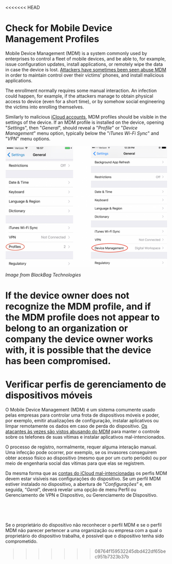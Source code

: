 <<<<<<< HEAD
# Check for Mobile Device Management Profiles

Mobile Device Management (MDM) is a system commonly used by enterprises to control a fleet of mobile devices, and be able to, for example, issue configuration updates, install applications, or remotely wipe the data in case the device is lost. [Attackers have sometimes been seen abuse MDM](https://blog.talosintelligence.com/2018/07/Mobile-Malware-Campaign-uses-Malicious-MDM.html) in order to maintain control over their victims' phones, and install malicious applications.

The enrollment normally requires some manual interaction. An infection could happen, for example, if the attackers manage to obtain physical access to device (even for a short time), or by somehow social engineering the victims into enrolling themselves.

Similarly to malicious [iCloud accounts](icloud.md), MDM profiles should be visible in the settings of the device. If an MDM profile is installed on the device, opening "*Settings*", then "*General*", should reveal a "*Profile*" or "*Device Management*" menu option, typically below the "*iTunes Wi-Fi Sync*" and "*VPN*" menu options.

![](../img/mdm.png)

*Image from BlackBag Technologies*

If the device owner does not recognize the MDM profile, and if the MDM profile does not appear to belong to an organization or company the device owner works with, it is possible that the device has been compromised.
=======
# Verificar perfis de gerenciamento de dispositivos móveis

O Mobile Device Management (MDM) é um sistema comumente usado pelas empresas para controlar uma frota de dispositivos móveis e poder, por exemplo, emitir atualizações de configuração, instalar aplicativos ou limpar remotamente os dados em caso de perda do dispositivo. [Os atacantes às vezes são vistos abusando do MDM](https://blog.talosintelligence.com/2018/07/Mobile-Malware-Campaign-uses-Malicious-MDM.html) para manter o controle sobre os telefones de suas vítimas e instalar aplicativos mal-intencionados.

O processo de registro, normalmente, requer alguma interação manual. Uma infecção pode ocorrer, por exemplo, se os invasores conseguirem obter acesso físico ao dispositivo (mesmo que por um curto período) ou por meio de engenharia social das vítimas para que elas se registrem.

Da mesma forma que as [contas do iCloud mal-intencionadas](icloud.md) os perfis MDM devem estar visíveis nas configurações do dispositivo. Se um perfil MDM estiver instalado no dispositivo, a abertura de “_Configurações_” e, em seguida, “_Geral_”, deverá revelar uma opção de menu Perfil ou Gerenciamento de VPN e Dispositivo, ou Gerenciamento de Dispositivo.

<figure><img src="../.gitbook/assets/signal-2024-12-18-164422.jpeg" alt=""><figcaption></figcaption></figure>

<figure><img src="../.gitbook/assets/signal-2024-12-18-164422_002.png" alt=""><figcaption></figcaption></figure>

Se o proprietário do dispositivo não reconhecer o perfil MDM e se o perfil MDM não parecer pertencer a uma organização ou empresa com a qual o proprietário do dispositivo trabalha, é possível que o dispositivo tenha sido comprometido.
>>>>>>> 08764f159532245dbd422df65bec951b7323b37b
